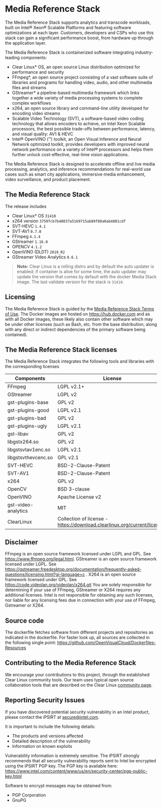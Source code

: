 # Media Reference Stack

The Media Reference Stack supports analytics and transcode workloads, built on
Intel® Xeon® Scalable Platforms and featuring software optimizations at each
layer. Customers, developers and CSPs who use this stack can gain a
significant performance boost, from hardware up through the application layer.

The Media Reference Stack is containerized software integrating industry-leading components: 

* Clear Linux* OS, an open source Linux distribution optimized for performance and security
* FFmpeg*, an open source project consisting of a vast software suite of
  libraries and programs for handling video, audio, and other multimedia files
  and streams
* GStreamer* a pipeline-based multimedia framework which links together a wide
  variety of media processing systems to complete complex workflows
* x264, an open source library and command-line utility developed for encoding video streams
* Scalable Video Technology (SVT), a software-based video coding technology
  that allows encoders to achieve, on Intel  Xeon Scalable processors, the best
  possible trade-offs between performance, latency, and visual quality: AV1 & HEVC
* Intel® OpenVINO (™) toolkit, an Open Visual Inference and Neural Network
  optimized toolkit, provides developers with improved neural network
  performance on a variety of Intel® processors and helps them further unlock
  cost-effective, real-time vision applications.

The Media Reference Stack is designed to accelerate offline and live media
processing, analytics, and inference recommendations for real-world use cases
such as smart city applications, immersive media enhancement, video
surveillance, and product placement.

## The Media Reference Stack

The release includes

  * Clear Linux* OS `31410`
  * x264 version `3759fcb7b48037a5169715ab89f80a0ab4801cdf`
  * SVT-HEVC `1.4.1`
  * SVT-AV1 `0.7.0`
  * FFmpeg `4.1.4`
  * GStreamer `1.16.0`
  * OPENCV `4.1.2`
  * OpenVINO (DLDT) `2019_R2`
  * GStreamer Video Analytics `0.6.1`

> **Note:**
     Clear Linux is a rolling distro and by default the auto updater is
     enabled; if container is alive for some time, the auto updater may update
     the version that comes by default with the docker Media Stack image. The
     last validate version for the stack is `31410`.

## Licensing

The Media Reference Stack is guided by the [Media Reference Stack Terms of
Use](https://clearlinux.org/stacks/media/terms-of-use). The Docker images are
hosted on https://hub.docker.com and as with all Docker images, these likely
also contain other software which may be under other licenses (such as Bash,
etc. from the base distribution, along with any direct or indirect
dependencies of the primary software being contained).

## The Media Reference Stack licenses

The Media Reference Stack integrates the following tools and libraries with
the corresponding licenses

|Components|License|
|----------|-------|
|FFmpeg	             |LGPL v2.1+
|GStreamer	         |LGPL v2
|gst-plugins-base	 |GPL v2
|gst-plugins-good	 |LGPL v2.1
|gst-plugins-bad	 |GPL v2
|gst-plugins-ugly	 |LGPL v2.1
|gst-libav	         |GPL v2
|libgstx264.so	     |GPL v2
|libgstsvtav1enc.so	 |LGPL v2.1
|libgstsvthevcenc.so |GPL v2.1
|SVT-HEVC	         |BSD-2-Clause-Patent
|SVT-AV1	         |BSD-2-Clause-Patent
|x264	             |GPL v2
|OpenCV	             |BSD 3-clause
|OpenVINO	         |Apache License v2
|gst-video-analytics |MIT
|ClearLinux	         |Collection of license - https://download.clearlinux.org/current/licenses

## Disclaimer

FFmpeg is an open source framework licensed under LGPL and GPL. See
https://www.ffmpeg.org/legal.html. GStreamer is an open source framework
licensed under LGPL. See
https://gstreamer.freedesktop.org/documentation/frequently-asked-questions/licensing.html?gi-language=c
. X264 is an open source framework licensed under GPL. See
https://code.videolan.org/videolan/x264.git You are solely responsible for
determining if your use of FFmpeg, GStreamer or X264 requires any additional
licenses. Intel is not responsible for obtaining any such licenses, nor liable
for any licensing fees due in connection with your use of FFmpeg, Gstreamer or
X264.

## Source code

The dockerfile fetches software from different projects and repositories as
indicated in the dockerfile. For faster look up, all sources are collected in
the following single point: https://github.com/OpenVisualCloud/Dockerfiles-Resources

## Contributing to the Media Reference Stack

We encourage your contributions to this project, through the established Clear
Linux community tools.  Our team uses typical open source collaboration tools
that are described on the Clear Linux [community
page](https://clearlinux.org/community).

## Reporting Security Issues

  If you have discovered potential security vulnerability in an Intel product, please contact the iPSIRT at secure@intel.com.

  It is important to include the following details:

  * The products and versions affected
  * Detailed description of the vulnerability
  * Information on known exploits

  Vulnerability information is extremely sensitive. The iPSIRT strongly recommends that all security vulnerability reports sent to Intel be encrypted using the iPSIRT PGP key. The PGP key is available here: https://www.intel.com/content/www/us/en/security-center/pgp-public-key.html

  Software to encrypt messages may be obtained from:

  * PGP Corporation
  * GnuPG
